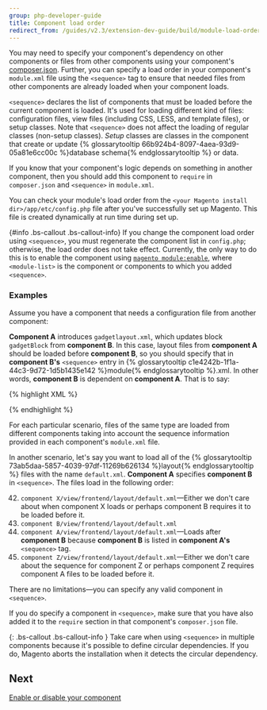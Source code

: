 ```yaml
---
group: php-developer-guide
title: Component load order
redirect_from: /guides/v2.3/extension-dev-guide/build/module-load-order.html
---
```


You may need to specify your component's dependency on other components or files from other components using your component's [composer.json]({{page.baseurl}}/extension-development/build-tasks/name.html#add-component-xml). Further, you can specify a load order in your component's `module.xml` file using the `<sequence>` tag to ensure that needed files from other components are already loaded when your component loads.

`<sequence>` declares the list of components that must be loaded before the current component is loaded. It's used for loading different kind of files: configuration files, view files (including CSS, LESS, and template files), or setup classes. Note that `<sequence>` does not affect the loading of regular classes (non-setup classes).
_Setup_ classes are classes in the component that create or update {% glossarytooltip 66b924b4-8097-4aea-93d9-05a81e6cc00c %}database schema{% endglossarytooltip %} or data.

If you know that your component's logic depends on something in another component, then you should add this component to `require` in `composer.json` and `<sequence>` in `module.xml`.

You can check your module's load order from the `<your Magento install dir>/app/etc/config.php` file after you've successfully set up Magento. This file is created dynamically at run time during set up.

{#info .bs-callout .bs-callout-info}
If you change the component load order using `<sequence>`, you must regenerate the component list in `config.php`; otherwise, the load order does not take effect. Currently, the only way to do this is to enable the component using [`magento module:enable`]({{page.baseurl}}/install/command-line/enable-disable-modules.html#instgde-cli-subcommands-enable-disable), where `<module-list>` is the component or components to which you added `<sequence>`.

### Examples

Assume you have a component that needs a configuration file from another component:

**Component A** introduces `gadgetlayout.xml`, which updates block `gadgetBlock` from **component B**. In this case, layout files from **component A** should be loaded before **component B**, so you should specify that in **component B's** `<sequence>` entry in {% glossarytooltip c1e4242b-1f1a-44c3-9d72-1d5b1435e142 %}module{% endglossarytooltip %}.xml. In other words, **component B** is dependent on **component A**. That is to say:

{% highlight XML %}

<?xml version="1.0"?>

<config xmlns:xsi="http://www.w3.org/2001/XMLSchema-instance" xsi:noNamespaceSchemaLocation="urn:magento:framework:Module/etc/module.xsd">
    <module name="Vendor_ComponentB" setup_version="0.0.1">
        <sequence>
	    <!-- Vendor_ComponentB is dependent on Vendor_ComponentA: -->
            <module name="Vendor_ComponentA" />
        </sequence>
    </module>
</config>
{% endhighlight %}

For each particular scenario, files of the same type are loaded from different components taking into account the sequence information provided in each component's `module.xml` file.

In another scenario, let's say you want to load all of the {% glossarytooltip 73ab5daa-5857-4039-97df-11269b626134 %}layout{% endglossarytooltip %} files with the name `default.xml`. **Component A** specifies **component B** in `<sequence>`. The files load in the following order:

42. `component X/view/frontend/layout/default.xml`—Either we don't care about when component X loads or perhaps component B requires it to be loaded before it.
43. `component B/view/frontend/layout/default.xml`
44. `component A/view/frontend/layout/default.xml`—Loads after **component B** because **component B** is listed in **component A's** `<sequence>` tag.
45. `component Z/view/frontend/layout/default.xml`—Either we don't care about the sequence for component Z or perhaps component Z requires component A files to be loaded before it.

There are no limitations—you can specify any valid component in `<sequence>`.

If you do specify a component in `<sequence>`, make sure that you have also added it to the `require` section in that component's `composer.json` file.

{: .bs-callout .bs-callout-info }
Take care when using `<sequence>` in multiple components because it's possible to define circular dependencies. If you do, Magento aborts the installation when it detects the circular dependency.

## Next

[Enable or disable your component]({{page.baseurl}}/extension-development/build-tasks/enable-disable.html)

